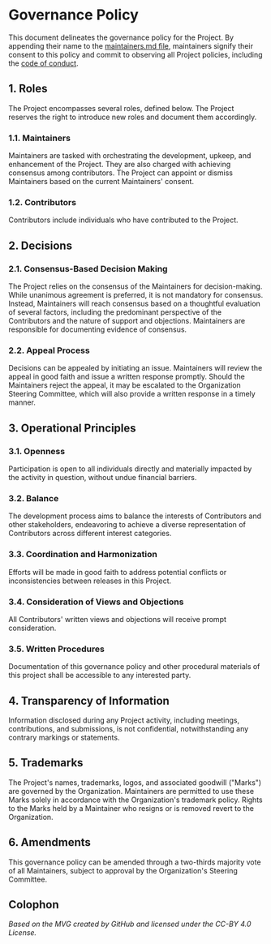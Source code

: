 # Governance Policy

This document delineates the governance policy for the Project. By appending their name to the [maintainers.md file](./maintainers.md), maintainers signify their consent to this policy and commit to observing all Project policies, including the [code of conduct](./policies/code-of-conduct.md).

## 1. Roles

The Project encompasses several roles, defined below. The Project reserves the right to introduce new roles and document them accordingly.

### 1.1. Maintainers

Maintainers are tasked with orchestrating the development, upkeep, and enhancement of the Project. They are also charged with achieving consensus among contributors. The Project can appoint or dismiss Maintainers based on the current Maintainers' consent.

### 1.2. Contributors

Contributors include individuals who have contributed to the Project.

## 2. Decisions

### 2.1. Consensus-Based Decision Making

The Project relies on the consensus of the Maintainers for decision-making. While unanimous agreement is preferred, it is not mandatory for consensus. Instead, Maintainers will reach consensus based on a thoughtful evaluation of several factors, including the predominant perspective of the Contributors and the nature of support and objections. Maintainers are responsible for documenting evidence of consensus.

### 2.2. Appeal Process

Decisions can be appealed by initiating an issue. Maintainers will review the appeal in good faith and issue a written response promptly. Should the Maintainers reject the appeal, it may be escalated to the Organization Steering Committee, which will also provide a written response in a timely manner.

## 3. Operational Principles

### 3.1. Openness

Participation is open to all individuals directly and materially impacted by the activity in question, without undue financial barriers.

### 3.2. Balance

The development process aims to balance the interests of Contributors and other stakeholders, endeavoring to achieve a diverse representation of Contributors across different interest categories.

### 3.3. Coordination and Harmonization

Efforts will be made in good faith to address potential conflicts or inconsistencies between releases in this Project.

### 3.4. Consideration of Views and Objections

All Contributors' written views and objections will receive prompt consideration.

### 3.5. Written Procedures

Documentation of this governance policy and other procedural materials of this project shall be accessible to any interested party.

## 4. Transparency of Information

Information disclosed during any Project activity, including meetings, contributions, and submissions, is not confidential, notwithstanding any contrary markings or statements.

## 5. Trademarks

The Project's names, trademarks, logos, and associated goodwill ("Marks") are governed by the Organization. Maintainers are permitted to use these Marks solely in accordance with the Organization's trademark policy. Rights to the Marks held by a Maintainer who resigns or is removed revert to the Organization.

## 6. Amendments

This governance policy can be amended through a two-thirds majority vote of all Maintainers, subject to approval by the Organization's Steering Committee.

## Colophon

*Based on the MVG created by GitHub and licensed under the CC-BY 4.0 License.*
